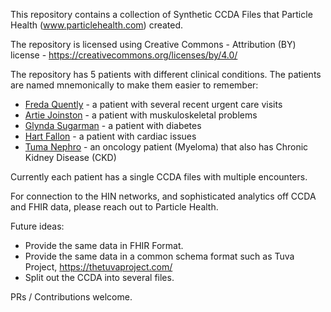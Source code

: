 This repository contains a collection of Synthetic CCDA Files that Particle Health (www.particlehealth.com) created.   

The repository is licensed using Creative Commons - Attribution (BY) license - https://creativecommons.org/licenses/by/4.0/ 

The repository has 5 patients with different clinical conditions. The patients are named mnemonically to make them easier to remember: 

* [Freda Quently](Freda_Quently/README.md) - a patient with several recent urgent care visits
* [Artie Joinston](Artie_Jointson/README.md) - a patient with muskuloskeletal problems
* [Glynda Sugarman](Glynda_Sugarman/README.md) - a patient with diabetes
* [Hart Fallon](Hart_Fallon/README.md) - a patient with cardiac issues
* [Tuma Nephro](Tuma_Nephro/README.md) - an oncology patient (Myeloma) that also has Chronic Kidney Disease (CKD)

Currently each patient has a single CCDA files with multiple encounters.  

For connection to the HIN networks, and sophisticated analytics off CCDA and FHIR data, please reach out to Particle Health. 

Future ideas: 
* Provide the same data in FHIR Format. 
* Provide the same data in a common schema format such as Tuva Project,  https://thetuvaproject.com/
* Split out the CCDA into several files. 

PRs / Contributions welcome.  

